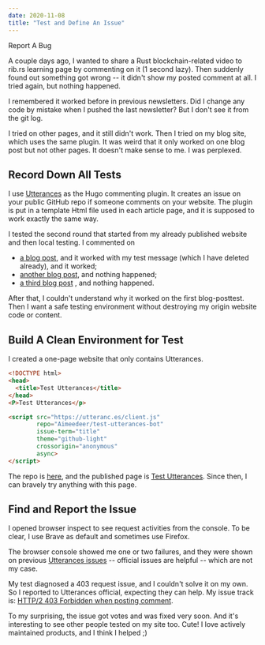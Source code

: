 ```yaml
---
date: 2020-11-08
title: "Test and Define An Issue"
---
```


Report A Bug

A couple days ago, I wanted to share a Rust blockchain-related video 
to rib.rs learning page by commenting on it (1 second lazy).
Then suddenly found out something got wrong --
it didn't show my posted comment at all.
I tried again, but nothing happened.

I remembered it worked before in previous newsletters.
Did I change any code by mistake when I pushed the last newsletter?
But I don't see it from the git log.

I tried on other pages, and it still didn't work.
Then I tried on my blog site, which uses the same plugin.
It was weird that it only worked on one blog post but
not other pages.
It doesn't make sense to me. I was perplexed.


## Record Down All Tests

I use [Utterances](https://github.com/utterance/utterances)
as the Hugo commenting plugin.
It creates an issue on your public GitHub repo
if someone comments on your website.
The plugin is put in a template Html file
used in each article page, and it is
supposed to work exactly the same way.

I tested the second round
that started from my already published website
and then local testing. I commented on
- [a blog post](https://impl.dev/posts/write-readable-rust-code/), and it worked with my test message
  (which I have deleted already), and it worked;
- [another blog post](https://impl.dev/posts/2020-05-10-notes-on-rules-of-thumb/), and nothing happened;
- [a third blog post](https://impl.dev/reports/2020-09-27/) , and
  nothing happened.

After that, I couldn't understand why it worked on the first blog-posttest. Then I want a safe testing environment without
destroying my origin website code or content.

## Build A Clean Environment for Test

I created a one-page website that only contains Utterances.

```html
<!DOCTYPE html>
<head>
  <title>Test Utterances</title>
</head>
<P>Test Utterances</p>

<script src="https://utteranc.es/client.js"
        repo="Aimeedeer/test-utterances-bot"
        issue-term="title"
        theme="github-light"
        crossorigin="anonymous"
        async>
</script>
```

The repo is [here](https://github.com/Aimeedeer/test-utterances-bot),
and the published page is
[Test Utterances](https://aimeedeer.github.io/test-utterances-bot/).
Since then, I can bravely try anything with this page.


## Find and Report the Issue

I opened browser inspect to see request activities from the console.
To be clear, I use Brave as default and sometimes use Firefox.	

The browser console showed me one or two failures,
and they were shown on previous
[Utterances issues](https://github.com/utterance/utterances/issues)
-- official issues are helpful
-- which are not my case.

My test diagnosed a 403 request issue,
and I couldn't solve it on my own.
So I reported to Utterances official, expecting they can help.
My issue track is:
[HTTP/2 403 Forbidden when posting comment](https://github.com/utterance/utterances/issues/418).

To my surprising, the issue got votes and was fixed very soon.
And it's interesting to see other people tested on my site too. Cute!
I love actively maintained products, and I think I helped ;)
